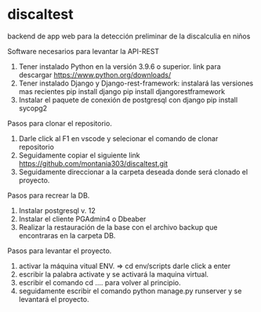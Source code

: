 # discaltest
backend de app web para la detección preliminar de la discalculia en niños

Software necesarios para levantar la API-REST
1. Tener instalado Python en la versión 3.9.6 o superior. link para descargar https://www.python.org/downloads/
2. Tener instalado Django y Django-rest-framework: instalará las versiones mas recientes
  pip install django
  pip install djangorestframework
3. Instalar el paquete de conexión de postgresql con django
  pip install sycopg2
  
Pasos para clonar el repositorio.
1. Darle click al F1 en vscode y selecionar el comando de clonar repositorio 
2. Seguidamente copiar el siguiente link https://github.com/montania303/discaltest.git
3. Seguidamente direccionar a la carpeta deseada donde será clonado el proyecto.

Pasos para recrear la DB.
1. Instalar postgresql v. 12
2. Instalar el cliente PGAdmin4 o Dbeaber
3. Realizar la restauración de la base con el archivo backup que encontraras en la carpeta DB.

Pasos para levantar el proyecto.
1. activar la máquina vitual ENV. => cd env/scripts darle click a enter
2. escribir la palabra activate y se activará la maquina virtual.
3. escribir el comando cd ..\.. para volver al principio.
4. seguidamente escribir el comando python manage.py runserver y se levantará el proyecto.




